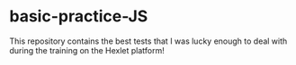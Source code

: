 # basic-practice-JS
This repository contains the best tests that I was lucky enough to deal with during the training on the Hexlet platform!
